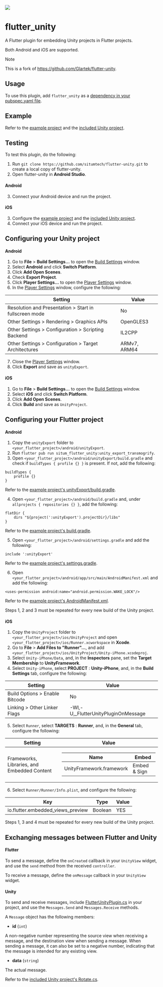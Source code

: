 <img src="https://github.com/situmtech/flutter-unity/raw/master/flutter-unity.png">

# flutter_unity

A Flutter plugin for embedding Unity projects in Flutter projects.

Both Android and iOS are supported.

> [!NOTE]  
> This is a fork of https://github.com/Glartek/flutter-unity.

## Usage
To use this plugin, add `flutter_unity` as a [dependency in your pubspec.yaml file](https://flutter.dev/platform-plugins/).

## Example
Refer to the [example project](https://github.com/situmtech/flutter-unity/tree/master/example) and the [included Unity project](https://github.com/situmtech/flutter-unity/tree/master/example/unity/FlutterUnityExample).

## Testing
To test this plugin, do the following:
1. Run `git clone https://github.com/situmtech/flutter-unity.git` to create a local copy of flutter-unity.
2. Open flutter-unity in **Android Studio**.
#### Android
3. Connect your Android device and run the project.

#### iOS
3. Configure the [example project](https://github.com/situmtech/flutter-unity/tree/master/example) and the [included Unity project](https://github.com/situmtech/flutter-unity/tree/master/example/unity/FlutterUnityExample).
4. Connect your iOS device and run the project.

## Configuring your Unity project
#### Android
1. Go to **File** > **Build Settings...** to open the [Build Settings](https://docs.unity3d.com/Manual/BuildSettings.html) window.
2. Select **Android** and click **Switch Platform**.
3. Click **Add Open Scenes**.
4. Check **Export Project**.
5. Click **Player Settings...** to open the [Player Settings](https://docs.unity3d.com/Manual/class-PlayerSettings.html) window.
6. In the [Player Settings](https://docs.unity3d.com/Manual/class-PlayerSettings.html) window, configure the following:
<table>
  <thead>
    <tr>
      <th>Setting
      </th>
      <th>Value
      </th>
    </tr>
  </thead>
  <tbody>
    <tr>
      <td>Resolution and Presentation > Start in fullscreen mode
      </td>
      <td>No
      </td>
    </tr>
    <tr>
      <td>Other Settings > Rendering > Graphics APIs
      </td>
      <td>OpenGLES3
      </td>
    </tr>
    <tr>
      <td>Other Settings > Configuration > Scripting Backend
      </td>
      <td>IL2CPP
      </td>
    </tr>
    <tr>
      <td>Other Settings > Configuration > Target Architectures
      </td>
      <td>ARMv7, ARM64
      </td>
    </tr>
  </tbody>
</table>

7. Close the [Player Settings](https://docs.unity3d.com/Manual/class-PlayerSettings.html) window.
8. Click **Export** and save as `unityExport`.
#### iOS
1. Go to **File** > **Build Settings...** to open the [Build Settings](https://docs.unity3d.com/Manual/BuildSettings.html) window.
2. Select **iOS** and click **Switch Platform**.
3. Click **Add Open Scenes**.
4. Click **Build** and save as `UnityProject`.

## Configuring your Flutter project
#### Android
1. Copy the `unityExport` folder to `<your_flutter_project>/android/unityExport`.
2. Run `flutter pub run situm_flutter_unity:unity_export_transmogrify`.
3. Open `<your_flutter_project>/android/unityExport/build.gradle` and check if `buildTypes { profile {} }` is present. If not, add the following:
```
buildTypes {
    profile {}
}
```
Refer to the [example project's unityExport/build.gradle](https://github.com/situmtech/flutter-unity/blob/master/example/android/unityExport/build.gradle#L43-L45).

4. Open `<your_flutter_project>/android/build.gradle` and, under `allprojects { repositories {} }`, add the following:
```
flatDir {
    dirs "${project(':unityExport').projectDir}/libs"
}
```
Refer to the [example project's build.gradle](https://github.com/situmtech/flutter-unity/blob/master/example/android/build.gradle#L16-L18).

5. Open `<your_flutter_project>/android/settings.gradle` and add the following:
```
include ':unityExport'
```
Refer to the [example project's settings.gradle](https://github.com/situmtech/flutter-unity/blob/master/example/android/settings.gradle#L17).

6. Open `<your_flutter_project>/android/app/src/main/AndroidManifest.xml` and add the following:
```
<uses-permission android:name="android.permission.WAKE_LOCK"/>
```
Refer to the [example project's AndroidManifest.xml](https://github.com/situmtech/flutter-unity/blob/master/example/android/app/src/main/AndroidManifest.xml#L8).

Steps 1, 2 and 3 must be repeated for every new build of the Unity project.

#### iOS
1. Copy the `UnityProject` folder to `<your_flutter_project>/ios/UnityProject` and open `<your_flutter_project>/ios/Runner.xcworkspace` in **Xcode**.
2. Go to **File** > **Add Files to "Runner"...**, and add `<your_flutter_project>/ios/UnityProject/Unity-iPhone.xcodeproj`.
3. Select `Unity-iPhone/Data`, and, in the **Inspectors** pane, set the **Target Membership** to **UnityFramework**.
4. Select `Unity-iPhone`, select **PROJECT** : **Unity-iPhone**, and, in the **Build Settings** tab, configure the following:
<table>
  <thead>
    <tr>
      <th>Setting
      </th>
      <th>Value
      </th>
    </tr>
  </thead>
  <tbody>
    <tr>
      <td>Build Options > Enable Bitcode
      </td>
      <td>No
      </td>
    </tr>
    <tr>
      <td>Linking > Other Linker Flags
      </td>
      <td>-Wl,-U,_FlutterUnityPluginOnMessage
      </td>
    </tr>
  </tbody>
</table>

5. Select `Runner`, select **TARGETS** : **Runner**, and, in the **General** tab, configure the following:
<table>
  <thead>
    <tr>
      <th>Setting
      </th>
      <th>Value
      </th>
    </tr>
  </thead>
  <tbody>
    <tr>
      <td>Frameworks, Libraries, and Embedded Content
      </td>
      <td>
        <table>
          <thead>
            <tr>
              <th>Name
              </th>
              <th>Embed
              </th>
            </tr>
          </thead>
          <tbody>
            <tr>
              <td>UnityFramework.framework
              </td>
              <td>Embed & Sign
              </td>
            </tr>
          </tbody>
        </table>
      </td>
    </tr>
  </tbody>
</table>

6. Select `Runner/Runner/Info.plist`, and configure the following:
<table>
  <thead>
    <tr>
      <th>Key
      </th>
      <th>Type
      </th>
      <th>Value
      </th>
    </tr>
  </thead>
  <tbody>
    <tr>
      <td>io.flutter.embedded_views_preview
      </td>
      <td>Boolean
      </td>
      <td>YES
      </td>
    </tr>
  </tbody>
</table>

Steps 1, 3 and 4 must be repeated for every new build of the Unity project.

## Exchanging messages between Flutter and Unity
#### Flutter
To send a message, define the `onCreated` callback in your `UnityView` widget, and use the `send` method from the received `controller`.

To receive a message, define the `onMessage` callback in your `UnityView` widget.
#### Unity
To send and receive messages, include [FlutterUnityPlugin.cs](https://github.com/situmtech/flutter-unity/blob/master/example/unity/FlutterUnityExample/Assets/FlutterUnityPlugin.cs) in your project, and use the `Messages.Send` and `Messages.Receive` methods.

A `Message` object has the following members:

* **id** (`int`)

A non-negative number representing the source view when receiving a message, and the destination view when sending a message. When sending a message, it can also be set to a negative number, indicating that the message is intended for any existing view.

* **data** (`string`)

The actual message.

Refer to the [included Unity project's Rotate.cs](https://github.com/situmtech/flutter-unity/blob/master/example/unity/FlutterUnityExample/Assets/Rotate.cs#L21-L32).
